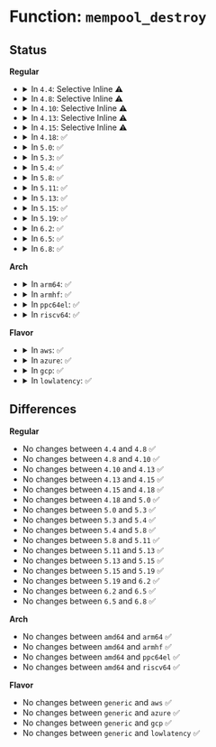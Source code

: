 # Function: <code>mempool_destroy</code>

## Status
<b>Regular</b>
<ul>
<li>
<details>
<summary>In <code>4.4</code>: Selective Inline ⚠️</summary>

```c
void mempool_destroy(mempool_t *pool);
```

**Collision:** Unique Global

**Inline:** Selective

**Transformation:** False

**Instances:**

```
In mm/mempool.c (ffffffff8118fff0)
Location: mm/mempool.c:151
Inline: True
Direct callers:
  - mm/mempool.c:mempool_create_node
  - fs/ext4/crypto.c:ext4_exit_crypto
  - block/bio.c:bioset_free
  - block/bio.c:bioset_free
  - block/blk-core.c:blk_exit_rl
  - block/bio-integrity.c:bioset_integrity_free
  - block/bio-integrity.c:bioset_integrity_free
  - lib/btree.c:btree_destroy
  - drivers/scsi/scsi_lib.c:scsi_init_queue
  - drivers/scsi/scsi_lib.c:scsi_exit_queue
  - drivers/scsi/sd.c:exit_sd
  - drivers/scsi/sd.c:init_sd
  - drivers/md/dm.c:cleanup_mapped_device
  - drivers/md/dm.c:cleanup_mapped_device
  - drivers/md/dm.c:dm_free_md_mempools
  - drivers/md/dm.c:dm_free_md_mempools
  - drivers/md/dm-io.c:dm_io_client_create
  - drivers/md/dm-io.c:dm_io_client_destroy
  - drivers/md/dm-kcopyd.c:dm_kcopyd_client_create
  - drivers/md/dm-kcopyd.c:dm_kcopyd_client_destroy
```
**Symbols:**

```
ffffffff8118fff0-ffffffff81190048: mempool_destroy (STB_GLOBAL)
```
</details>
</li>
<li>
<details>
<summary>In <code>4.8</code>: Selective Inline ⚠️</summary>

```c
void mempool_destroy(mempool_t *pool);
```

**Collision:** Unique Global

**Inline:** Selective

**Transformation:** False

**Instances:**

```
In mm/mempool.c (ffffffff811a41b0)
Location: mm/mempool.c:147
Inline: True
Direct callers:
  - mm/mempool.c:mempool_create_node
  - fs/crypto/crypto.c:fscrypt_destroy
  - block/bio.c:bioset_free
  - block/bio.c:bioset_free
  - block/blk-core.c:blk_exit_rl
  - block/bio-integrity.c:bioset_integrity_free
  - block/bio-integrity.c:bioset_integrity_free
  - lib/btree.c:btree_destroy
  - lib/sg_pool.c:sg_pool_exit
  - drivers/scsi/sd.c:exit_sd
  - drivers/scsi/sd.c:init_sd
  - drivers/md/dm.c:dm_free_md_mempools
  - drivers/md/dm.c:dm_free_md_mempools
  - drivers/md/dm.c:cleanup_mapped_device
  - drivers/md/dm.c:cleanup_mapped_device
  - drivers/md/dm-io.c:dm_io_client_destroy
  - drivers/md/dm-io.c:dm_io_client_create
  - drivers/md/dm-kcopyd.c:dm_kcopyd_client_destroy
  - drivers/md/dm-kcopyd.c:dm_kcopyd_client_create
```
**Symbols:**

```
ffffffff811a41b0-ffffffff811a4208: mempool_destroy (STB_GLOBAL)
```
</details>
</li>
<li>
<details>
<summary>In <code>4.10</code>: Selective Inline ⚠️</summary>

```c
void mempool_destroy(mempool_t *pool);
```

**Collision:** Unique Global

**Inline:** Selective

**Transformation:** False

**Instances:**

```
In mm/mempool.c (ffffffff811b4510)
Location: mm/mempool.c:147
Inline: True
Direct callers:
  - mm/mempool.c:mempool_create_node
  - fs/crypto/crypto.c:fscrypt_destroy
  - block/bio.c:bioset_free
  - block/bio.c:bioset_free
  - block/blk-core.c:blk_exit_rl
  - block/bio-integrity.c:bioset_integrity_free
  - block/bio-integrity.c:bioset_integrity_free
  - lib/btree.c:btree_destroy
  - lib/sg_pool.c:sg_pool_exit
  - drivers/scsi/sd.c:exit_sd
  - drivers/scsi/sd.c:init_sd
  - drivers/md/dm.c:dm_free_md_mempools
  - drivers/md/dm.c:dm_free_md_mempools
  - drivers/md/dm.c:cleanup_mapped_device
  - drivers/md/dm.c:cleanup_mapped_device
  - drivers/md/dm-io.c:dm_io_client_destroy
  - drivers/md/dm-io.c:dm_io_client_create
  - drivers/md/dm-kcopyd.c:dm_kcopyd_client_destroy
  - drivers/md/dm-kcopyd.c:dm_kcopyd_client_create
```
**Symbols:**

```
ffffffff811b4510-ffffffff811b4568: mempool_destroy (STB_GLOBAL)
```
</details>
</li>
<li>
<details>
<summary>In <code>4.13</code>: Selective Inline ⚠️</summary>

```c
void mempool_destroy(mempool_t *pool);
```

**Collision:** Unique Global

**Inline:** Selective

**Transformation:** False

**Instances:**

```
In mm/mempool.c (ffffffff811bb110)
Location: mm/mempool.c:147
Inline: True
Direct callers:
  - mm/mempool.c:mempool_create_node
  - fs/crypto/crypto.c:fscrypt_destroy
  - block/bio.c:bioset_free
  - block/bio.c:bioset_free
  - block/blk-core.c:blk_exit_rl
  - block/bio-integrity.c:bioset_integrity_free
  - block/bio-integrity.c:bioset_integrity_free
  - lib/btree.c:btree_destroy
  - lib/sg_pool.c:sg_pool_exit
  - drivers/scsi/sd.c:exit_sd
  - drivers/scsi/sd.c:init_sd
  - drivers/md/dm.c:cleanup_mapped_device
  - drivers/md/dm-io.c:dm_io_client_destroy
  - drivers/md/dm-io.c:dm_io_client_create
  - drivers/md/dm-kcopyd.c:dm_kcopyd_client_destroy
  - drivers/md/dm-kcopyd.c:dm_kcopyd_client_create
```
**Symbols:**

```
ffffffff811bb110-ffffffff811bb17c: mempool_destroy (STB_GLOBAL)
```
</details>
</li>
<li>
<details>
<summary>In <code>4.15</code>: Selective Inline ⚠️</summary>

```c
void mempool_destroy(mempool_t *pool);
```

**Collision:** Unique Global

**Inline:** Selective

**Transformation:** False

**Instances:**

```
In mm/mempool.c (ffffffff811cfd00)
Location: mm/mempool.c:148
Inline: True
Direct callers:
  - mm/mempool.c:mempool_create_node
  - fs/crypto/crypto.c:fscrypt_destroy
  - block/bio.c:bioset_free
  - block/bio.c:bioset_free
  - block/blk-core.c:blk_exit_rl
  - block/bio-integrity.c:bioset_integrity_free
  - block/bio-integrity.c:bioset_integrity_free
  - lib/btree.c:btree_destroy
  - lib/sg_pool.c:sg_pool_exit
  - drivers/scsi/sd.c:exit_sd
  - drivers/scsi/sd.c:init_sd
  - drivers/md/dm.c:cleanup_mapped_device
  - drivers/md/dm-io.c:dm_io_client_destroy
  - drivers/md/dm-io.c:dm_io_client_create
  - drivers/md/dm-kcopyd.c:dm_kcopyd_client_destroy
  - drivers/md/dm-kcopyd.c:dm_kcopyd_client_create
```
**Symbols:**

```
ffffffff811cfd00-ffffffff811cfd72: mempool_destroy (STB_GLOBAL)
```
</details>
</li>
<li>
<details>
<summary>In <code>4.18</code>: ✅</summary>

```c
void mempool_destroy(mempool_t *pool);
```

**Collision:** Unique Global

**Inline:** No

**Transformation:** False

**Instances:**

```
In mm/mempool.c (ffffffff811f0ff0)
Location: mm/mempool.c:170
Inline: False
Direct callers:
  - fs/crypto/crypto.c:fscrypt_destroy
  - block/blk-core.c:blk_exit_rl
  - lib/btree.c:btree_destroy
  - lib/sg_pool.c:sg_pool_exit
  - lib/sg_pool.c:sg_pool_init
  - drivers/dma/dmaengine.c:dma_bus_init
  - drivers/scsi/sd.c:exit_sd
  - drivers/scsi/sd.c:init_sd
  - drivers/md/md.c:md_stop
  - drivers/md/md.c:md_stop
  - drivers/md/md.c:md_run
  - drivers/md/md.c:md_run
```
**Symbols:**

```
ffffffff811f0ff0-ffffffff811f1013: mempool_destroy (STB_GLOBAL)
```
</details>
</li>
<li>
<details>
<summary>In <code>5.0</code>: ✅</summary>

```c
void mempool_destroy(mempool_t *pool);
```

**Collision:** Unique Global

**Inline:** No

**Transformation:** False

**Instances:**

```
In mm/mempool.c (ffffffff81202e50)
Location: mm/mempool.c:170
Inline: False
Direct callers:
  - fs/crypto/crypto.c:fscrypt_destroy
  - lib/btree.c:btree_destroy
  - lib/sg_pool.c:sg_pool_exit
  - lib/sg_pool.c:sg_pool_init
  - drivers/dma/dmaengine.c:dma_bus_init
  - drivers/scsi/sd.c:exit_sd
  - drivers/scsi/sd.c:exit_sd
  - drivers/scsi/sd.c:init_sd
  - drivers/scsi/sd.c:init_sd
  - drivers/md/md.c:__md_stop
  - drivers/md/md.c:__md_stop
  - drivers/md/md.c:md_run
  - drivers/md/md.c:md_run
```
**Symbols:**

```
ffffffff81202e50-ffffffff81202e73: mempool_destroy (STB_GLOBAL)
```
</details>
</li>
<li>
<details>
<summary>In <code>5.3</code>: ✅</summary>

```c
void mempool_destroy(mempool_t *pool);
```

**Collision:** Unique Global

**Inline:** No

**Transformation:** False

**Instances:**

```
In mm/mempool.c (ffffffff8121a240)
Location: mm/mempool.c:170
Inline: False
Direct callers:
  - fs/crypto/crypto.c:fscrypt_destroy
  - lib/btree.c:btree_destroy
  - lib/sg_pool.c:sg_pool_exit
  - lib/sg_pool.c:sg_pool_init
  - drivers/dma/dmaengine.c:dma_bus_init
  - drivers/scsi/sd.c:exit_sd
  - drivers/scsi/sd.c:exit_sd
  - drivers/scsi/sd.c:init_sd
  - drivers/scsi/sd.c:init_sd
  - drivers/md/md.c:__md_stop_writes
  - drivers/md/md-bitmap.c:backlog_store
  - drivers/md/md-bitmap.c:md_bitmap_destroy
```
**Symbols:**

```
ffffffff8121a240-ffffffff8121a265: mempool_destroy (STB_GLOBAL)
```
</details>
</li>
<li>
<details>
<summary>In <code>5.4</code>: ✅</summary>

```c
void mempool_destroy(mempool_t *pool);
```

**Collision:** Unique Global

**Inline:** No

**Transformation:** False

**Instances:**

```
In mm/mempool.c (ffffffff81227bb0)
Location: mm/mempool.c:170
Inline: False
Direct callers:
  - fs/crypto/crypto.c:fscrypt_initialize
  - fs/ext4/readpage.c:ext4_exit_post_read_processing
  - lib/btree.c:btree_destroy
  - lib/sg_pool.c:sg_pool_exit
  - lib/sg_pool.c:sg_pool_init
  - drivers/dma/dmaengine.c:dma_bus_init
  - drivers/scsi/sd.c:exit_sd
  - drivers/scsi/sd.c:exit_sd
  - drivers/scsi/sd.c:init_sd
  - drivers/scsi/sd.c:init_sd
  - drivers/md/md.c:__md_stop_writes
  - drivers/md/md-bitmap.c:backlog_store
  - drivers/md/md-bitmap.c:md_bitmap_destroy
```
**Symbols:**

```
ffffffff81227bb0-ffffffff81227bd5: mempool_destroy (STB_GLOBAL)
```
</details>
</li>
<li>
<details>
<summary>In <code>5.8</code>: ✅</summary>

```c
void mempool_destroy(mempool_t *pool);
```

**Collision:** Unique Global

**Inline:** No

**Transformation:** False

**Instances:**

```
In mm/mempool.c (ffffffff81254520)
Location: mm/mempool.c:170
Inline: False
Direct callers:
  - fs/ext4/readpage.c:ext4_exit_post_read_processing
  - block/blk-crypto-fallback.c:blk_crypto_fallback_init
  - lib/btree.c:btree_destroy
  - lib/sg_pool.c:sg_pool_exit
  - lib/sg_pool.c:sg_pool_init
  - drivers/dma/dmaengine.c:dmaengine_init_unmap_pool
  - drivers/scsi/sd.c:exit_sd
  - drivers/scsi/sd.c:exit_sd
  - drivers/scsi/sd.c:init_sd
  - drivers/scsi/sd.c:init_sd
```
**Symbols:**

```
ffffffff81254520-ffffffff81254547: mempool_destroy (STB_GLOBAL)
```
</details>
</li>
<li>
<details>
<summary>In <code>5.11</code>: ✅</summary>

```c
void mempool_destroy(mempool_t *pool);
```

**Collision:** Unique Global

**Inline:** No

**Transformation:** False

**Instances:**

```
In mm/mempool.c (ffffffff8125f130)
Location: mm/mempool.c:168
Inline: False
Direct callers:
  - fs/ext4/readpage.c:ext4_exit_post_read_processing
  - block/blk-crypto-fallback.c:blk_crypto_fallback_init
  - lib/btree.c:btree_destroy
  - lib/sg_pool.c:sg_pool_exit
  - lib/sg_pool.c:sg_pool_init
  - drivers/dma/dmaengine.c:dmaengine_init_unmap_pool
  - drivers/scsi/sd.c:exit_sd
  - drivers/scsi/sd.c:exit_sd
  - drivers/scsi/sd.c:init_sd
  - drivers/scsi/sd.c:init_sd
```
**Symbols:**

```
ffffffff8125f130-ffffffff8125f157: mempool_destroy (STB_GLOBAL)
```
</details>
</li>
<li>
<details>
<summary>In <code>5.13</code>: ✅</summary>

```c
void mempool_destroy(mempool_t *pool);
```

**Collision:** Unique Global

**Inline:** No

**Transformation:** False

**Instances:**

```
In mm/mempool.c (ffffffff81263ca0)
Location: mm/mempool.c:168
Inline: False
Direct callers:
  - fs/ext4/readpage.c:ext4_exit_post_read_processing
  - block/blk-crypto-fallback.c:blk_crypto_fallback_init
  - lib/btree.c:btree_destroy
  - lib/sg_pool.c:sg_pool_exit
  - lib/sg_pool.c:sg_pool_init
  - drivers/dma/dmaengine.c:dma_bus_init
  - drivers/scsi/sd.c:exit_sd
  - drivers/scsi/sd.c:exit_sd
  - drivers/scsi/sd.c:init_sd
  - drivers/scsi/sd.c:init_sd
```
**Symbols:**

```
ffffffff81263ca0-ffffffff81263cc7: mempool_destroy (STB_GLOBAL)
```
</details>
</li>
<li>
<details>
<summary>In <code>5.15</code>: ✅</summary>

```c
void mempool_destroy(mempool_t *pool);
```

**Collision:** Unique Global

**Inline:** No

**Transformation:** False

**Instances:**

```
In mm/mempool.c (ffffffff812a0280)
Location: mm/mempool.c:170
Inline: False
Direct callers:
  - fs/ext4/readpage.c:ext4_exit_post_read_processing
  - block/blk-crypto-fallback.c:blk_crypto_fallback_init
  - lib/btree.c:btree_destroy
  - lib/sg_pool.c:sg_pool_exit
  - lib/sg_pool.c:sg_pool_init
  - drivers/dma/dmaengine.c:dma_bus_init
  - drivers/scsi/sd.c:exit_sd
  - drivers/scsi/sd.c:exit_sd
  - drivers/scsi/sd.c:init_sd
  - drivers/scsi/sd.c:init_sd
```
**Symbols:**

```
ffffffff812a0280-ffffffff812a02a7: mempool_destroy (STB_GLOBAL)
```
</details>
</li>
<li>
<details>
<summary>In <code>5.19</code>: ✅</summary>

```c
void mempool_destroy(mempool_t *pool);
```

**Collision:** Unique Global

**Inline:** No

**Transformation:** False

**Instances:**

```
In mm/mempool.c (ffffffff812f7870)
Location: mm/mempool.c:169
Inline: False
Direct callers:
  - mm/page_io.c:sio_pool_init
  - fs/ext4/readpage.c:ext4_exit_post_read_processing
  - block/blk-crypto-fallback.c:blk_crypto_fallback_init
  - lib/btree.c:btree_destroy
  - lib/sg_pool.c:sg_pool_exit
  - lib/sg_pool.c:sg_pool_init
  - drivers/dma/dmaengine.c:dma_bus_init
  - drivers/scsi/sd.c:exit_sd
  - drivers/scsi/sd.c:init_sd
```
**Symbols:**

```
ffffffff812f7870-ffffffff812f78a2: mempool_destroy (STB_GLOBAL)
```
</details>
</li>
<li>
<details>
<summary>In <code>6.2</code>: ✅</summary>

```c
void mempool_destroy(mempool_t *pool);
```

**Collision:** Unique Global

**Inline:** No

**Transformation:** False

**Instances:**

```
In mm/mempool.c (ffffffff813611f0)
Location: mm/mempool.c:175
Inline: False
Direct callers:
  - mm/page_io.c:sio_pool_init
  - fs/ext4/readpage.c:ext4_exit_post_read_processing
  - block/blk-crypto-fallback.c:blk_crypto_fallback_init
  - lib/btree.c:btree_destroy
  - lib/sg_pool.c:sg_pool_init
  - drivers/dma/dmaengine.c:dma_bus_init
  - drivers/scsi/sd.c:exit_sd
  - drivers/scsi/sd.c:init_sd
  - drivers/md/md.c:mddev_destroy_serial_pool
```
**Symbols:**

```
ffffffff813611f0-ffffffff81361222: mempool_destroy (STB_GLOBAL)
```
</details>
</li>
<li>
<details>
<summary>In <code>6.5</code>: ✅</summary>

```c
void mempool_destroy(mempool_t *pool);
```

**Collision:** Unique Global

**Inline:** No

**Transformation:** False

**Instances:**

```
In mm/mempool.c (ffffffff813935b0)
Location: mm/mempool.c:175
Inline: False
Direct callers:
  - mm/page_io.c:sio_pool_init
  - fs/ext4/readpage.c:ext4_exit_post_read_processing
  - block/blk-crypto-fallback.c:blk_crypto_fallback_init
  - lib/btree.c:btree_destroy
  - lib/sg_pool.c:sg_pool_init
  - drivers/dma/dmaengine.c:dma_bus_init
  - drivers/scsi/virtio_scsi.c:virtio_scsi_fini
  - drivers/scsi/virtio_scsi.c:virtio_scsi_init
  - drivers/scsi/sd.c:exit_sd
  - drivers/scsi/sd.c:init_sd
  - drivers/md/md.c:mddev_destroy_serial_pool
```
**Symbols:**

```
ffffffff813935b0-ffffffff813935e2: mempool_destroy (STB_GLOBAL)
```
</details>
</li>
<li>
<details>
<summary>In <code>6.8</code>: ✅</summary>

```c
void mempool_destroy(mempool_t *pool);
```

**Collision:** Unique Global

**Inline:** No

**Transformation:** False

**Instances:**

```
In mm/mempool.c (ffffffff813bd260)
Location: mm/mempool.c:185
Inline: False
Direct callers:
  - mm/page_io.c:sio_pool_init
  - fs/ext4/readpage.c:ext4_exit_post_read_processing
  - block/blk-crypto-fallback.c:blk_crypto_fallback_init
  - lib/btree.c:btree_destroy
  - lib/sg_pool.c:sg_pool_init
  - drivers/dma/dmaengine.c:dma_bus_init
  - drivers/scsi/virtio_scsi.c:virtio_scsi_fini
  - drivers/scsi/virtio_scsi.c:virtio_scsi_init
  - drivers/scsi/sd.c:exit_sd
  - drivers/scsi/sd.c:init_sd
```
**Symbols:**

```
ffffffff813bd260-ffffffff813bd292: mempool_destroy (STB_GLOBAL)
```
</details>
</li>
</ul>
<b>Arch</b>
<ul>
<li>
<details>
<summary>In <code>arm64</code>: ✅</summary>

```c
void mempool_destroy(mempool_t *pool);
```

**Collision:** Unique Global

**Inline:** No

**Transformation:** False

**Instances:**

```
In mm/mempool.c (ffff8000102b50d8)
Location: mm/mempool.c:170
Inline: False
Direct callers:
  - fs/crypto/crypto.c:fscrypt_initialize
  - fs/ext4/readpage.c:ext4_exit_post_read_processing
  - lib/btree.c:btree_destroy
  - lib/sg_pool.c:sg_pool_exit
  - lib/sg_pool.c:sg_pool_init
  - drivers/dma/dmaengine.c:dma_bus_init
  - drivers/scsi/sd.c:exit_sd
  - drivers/scsi/sd.c:exit_sd
  - drivers/scsi/sd.c:init_sd
  - drivers/scsi/sd.c:init_sd
  - drivers/md/md.c:__md_stop_writes
  - drivers/md/md-bitmap.c:backlog_store
  - drivers/md/md-bitmap.c:md_bitmap_destroy
```
**Symbols:**

```
ffff8000102b50d8-ffff8000102b5110: mempool_destroy (STB_GLOBAL)
```
</details>
</li>
<li>
<details>
<summary>In <code>armhf</code>: ✅</summary>

```c
void mempool_destroy(mempool_t *pool);
```

**Collision:** Unique Global

**Inline:** No

**Transformation:** False

**Instances:**

```
In mm/mempool.c (c04e24c0)
Location: mm/mempool.c:170
Inline: False
Direct callers:
  - fs/crypto/crypto.c:fscrypt_initialize
  - fs/ext4/readpage.c:ext4_exit_post_read_processing
  - lib/btree.c:btree_destroy
  - lib/sg_pool.c:sg_pool_exit
  - lib/sg_pool.c:sg_pool_init
  - drivers/dma/dmaengine.c:dma_bus_init
  - drivers/scsi/sd.c:exit_sd
  - drivers/scsi/sd.c:exit_sd
  - drivers/scsi/sd.c:init_sd
  - drivers/scsi/sd.c:init_sd
  - drivers/md/md.c:__md_stop_writes
  - drivers/md/md-bitmap.c:backlog_store
  - drivers/md/md-bitmap.c:md_bitmap_destroy
```
**Symbols:**

```
c04e24c0-c04e24ec: mempool_destroy (STB_GLOBAL)
```
</details>
</li>
<li>
<details>
<summary>In <code>ppc64el</code>: ✅</summary>

```c
void mempool_destroy(mempool_t *pool);
```

**Collision:** Unique Global

**Inline:** No

**Transformation:** False

**Instances:**

```
In mm/mempool.c (c00000000036c1d0)
Location: mm/mempool.c:170
Inline: False
Direct callers:
  - fs/crypto/crypto.c:fscrypt_initialize
  - fs/ext4/readpage.c:ext4_exit_post_read_processing
  - lib/btree.c:btree_destroy
  - lib/sg_pool.c:sg_pool_exit
  - lib/sg_pool.c:sg_pool_init
  - drivers/dma/dmaengine.c:dma_bus_init
  - drivers/scsi/sd.c:exit_sd
  - drivers/scsi/sd.c:exit_sd
  - drivers/scsi/sd.c:init_sd
  - drivers/scsi/sd.c:init_sd
  - drivers/md/md.c:__md_stop_writes
  - drivers/md/md-bitmap.c:backlog_store
  - drivers/md/md-bitmap.c:md_bitmap_destroy
```
**Symbols:**

```
c00000000036c1d0-c00000000036c21c: mempool_destroy (STB_GLOBAL)
```
</details>
</li>
<li>
<details>
<summary>In <code>riscv64</code>: ✅</summary>

```c
void mempool_destroy(mempool_t *pool);
```

**Collision:** Unique Global

**Inline:** No

**Transformation:** False

**Instances:**

```
In mm/mempool.c (ffffffe0001da152)
Location: mm/mempool.c:170
Inline: False
Direct callers:
  - fs/crypto/crypto.c:fscrypt_initialize
  - fs/ext4/readpage.c:ext4_exit_post_read_processing
  - lib/btree.c:btree_destroy
  - lib/sg_pool.c:sg_pool_exit
  - lib/sg_pool.c:sg_pool_init
  - drivers/dma/dmaengine.c:dma_bus_init
  - drivers/scsi/sd.c:exit_sd
  - drivers/scsi/sd.c:exit_sd
  - drivers/scsi/sd.c:init_sd
  - drivers/scsi/sd.c:init_sd
  - drivers/md/md.c:__md_stop_writes
  - drivers/md/md-bitmap.c:backlog_store
  - drivers/md/md-bitmap.c:md_bitmap_destroy
```
**Symbols:**

```
ffffffe0001da152-ffffffe0001da188: mempool_destroy (STB_GLOBAL)
```
</details>
</li>
</ul>
<b>Flavor</b>
<ul>
<li>
<details>
<summary>In <code>aws</code>: ✅</summary>

```c
void mempool_destroy(mempool_t *pool);
```

**Collision:** Unique Global

**Inline:** No

**Transformation:** False

**Instances:**

```
In mm/mempool.c (ffffffff81220200)
Location: mm/mempool.c:170
Inline: False
Direct callers:
  - fs/crypto/crypto.c:fscrypt_initialize
  - fs/ext4/readpage.c:ext4_exit_post_read_processing
  - lib/btree.c:btree_destroy
  - lib/sg_pool.c:sg_pool_exit
  - lib/sg_pool.c:sg_pool_init
  - drivers/dma/dmaengine.c:dma_bus_init
  - drivers/scsi/sd.c:exit_sd
  - drivers/scsi/sd.c:exit_sd
  - drivers/scsi/sd.c:init_sd
  - drivers/scsi/sd.c:init_sd
  - drivers/nvme/host/pci.c:nvme_probe
  - drivers/nvme/host/pci.c:nvme_pci_free_ctrl
  - drivers/md/md.c:__md_stop_writes
  - drivers/md/md-bitmap.c:backlog_store
  - drivers/md/md-bitmap.c:md_bitmap_destroy
```
**Symbols:**

```
ffffffff81220200-ffffffff81220225: mempool_destroy (STB_GLOBAL)
```
</details>
</li>
<li>
<details>
<summary>In <code>azure</code>: ✅</summary>

```c
void mempool_destroy(mempool_t *pool);
```

**Collision:** Unique Global

**Inline:** No

**Transformation:** False

**Instances:**

```
In mm/mempool.c (ffffffff812133b0)
Location: mm/mempool.c:170
Inline: False
Direct callers:
  - fs/crypto/crypto.c:fscrypt_initialize
  - fs/ext4/readpage.c:ext4_exit_post_read_processing
  - lib/btree.c:btree_destroy
  - lib/sg_pool.c:sg_pool_exit
  - lib/sg_pool.c:sg_pool_init
  - drivers/dma/dmaengine.c:dma_bus_init
  - drivers/scsi/sd.c:exit_sd
  - drivers/scsi/sd.c:exit_sd
  - drivers/scsi/sd.c:init_sd
  - drivers/scsi/sd.c:init_sd
  - drivers/nvme/host/pci.c:nvme_probe
  - drivers/nvme/host/pci.c:nvme_pci_free_ctrl
  - drivers/md/md.c:__md_stop_writes
  - drivers/md/md-bitmap.c:backlog_store
  - drivers/md/md-bitmap.c:md_bitmap_destroy
```
**Symbols:**

```
ffffffff812133b0-ffffffff812133d5: mempool_destroy (STB_GLOBAL)
```
</details>
</li>
<li>
<details>
<summary>In <code>gcp</code>: ✅</summary>

```c
void mempool_destroy(mempool_t *pool);
```

**Collision:** Unique Global

**Inline:** No

**Transformation:** False

**Instances:**

```
In mm/mempool.c (ffffffff8121dfa0)
Location: mm/mempool.c:170
Inline: False
Direct callers:
  - fs/crypto/crypto.c:fscrypt_initialize
  - fs/ext4/readpage.c:ext4_exit_post_read_processing
  - lib/btree.c:btree_destroy
  - lib/sg_pool.c:sg_pool_exit
  - lib/sg_pool.c:sg_pool_init
  - drivers/dma/dmaengine.c:dma_bus_init
  - drivers/scsi/virtio_scsi.c:fini
  - drivers/scsi/virtio_scsi.c:init
  - drivers/scsi/sd.c:exit_sd
  - drivers/scsi/sd.c:exit_sd
  - drivers/scsi/sd.c:init_sd
  - drivers/scsi/sd.c:init_sd
  - drivers/md/md.c:__md_stop_writes
  - drivers/md/md-bitmap.c:backlog_store
  - drivers/md/md-bitmap.c:md_bitmap_destroy
```
**Symbols:**

```
ffffffff8121dfa0-ffffffff8121dfc5: mempool_destroy (STB_GLOBAL)
```
</details>
</li>
<li>
<details>
<summary>In <code>lowlatency</code>: ✅</summary>

```c
void mempool_destroy(mempool_t *pool);
```

**Collision:** Unique Global

**Inline:** No

**Transformation:** False

**Instances:**

```
In mm/mempool.c (ffffffff8122d010)
Location: mm/mempool.c:170
Inline: False
Direct callers:
  - fs/crypto/crypto.c:fscrypt_initialize
  - fs/ext4/readpage.c:ext4_exit_post_read_processing
  - lib/btree.c:btree_destroy
  - lib/sg_pool.c:sg_pool_exit
  - lib/sg_pool.c:sg_pool_init
  - drivers/dma/dmaengine.c:dma_bus_init
  - drivers/scsi/sd.c:exit_sd
  - drivers/scsi/sd.c:exit_sd
  - drivers/scsi/sd.c:init_sd
  - drivers/scsi/sd.c:init_sd
  - drivers/md/md.c:__md_stop_writes
  - drivers/md/md-bitmap.c:backlog_store
  - drivers/md/md-bitmap.c:md_bitmap_destroy
```
**Symbols:**

```
ffffffff8122d010-ffffffff8122d035: mempool_destroy (STB_GLOBAL)
```
</details>
</li>
</ul>

## Differences
<b>Regular</b>
<ul>
<li>
No changes between <code>4.4</code> and <code>4.8</code> ✅
</li>
<li>
No changes between <code>4.8</code> and <code>4.10</code> ✅
</li>
<li>
No changes between <code>4.10</code> and <code>4.13</code> ✅
</li>
<li>
No changes between <code>4.13</code> and <code>4.15</code> ✅
</li>
<li>
No changes between <code>4.15</code> and <code>4.18</code> ✅
</li>
<li>
No changes between <code>4.18</code> and <code>5.0</code> ✅
</li>
<li>
No changes between <code>5.0</code> and <code>5.3</code> ✅
</li>
<li>
No changes between <code>5.3</code> and <code>5.4</code> ✅
</li>
<li>
No changes between <code>5.4</code> and <code>5.8</code> ✅
</li>
<li>
No changes between <code>5.8</code> and <code>5.11</code> ✅
</li>
<li>
No changes between <code>5.11</code> and <code>5.13</code> ✅
</li>
<li>
No changes between <code>5.13</code> and <code>5.15</code> ✅
</li>
<li>
No changes between <code>5.15</code> and <code>5.19</code> ✅
</li>
<li>
No changes between <code>5.19</code> and <code>6.2</code> ✅
</li>
<li>
No changes between <code>6.2</code> and <code>6.5</code> ✅
</li>
<li>
No changes between <code>6.5</code> and <code>6.8</code> ✅
</li>
</ul>
<b>Arch</b>
<ul>
<li>
No changes between <code>amd64</code> and <code>arm64</code> ✅
</li>
<li>
No changes between <code>amd64</code> and <code>armhf</code> ✅
</li>
<li>
No changes between <code>amd64</code> and <code>ppc64el</code> ✅
</li>
<li>
No changes between <code>amd64</code> and <code>riscv64</code> ✅
</li>
</ul>
<b>Flavor</b>
<ul>
<li>
No changes between <code>generic</code> and <code>aws</code> ✅
</li>
<li>
No changes between <code>generic</code> and <code>azure</code> ✅
</li>
<li>
No changes between <code>generic</code> and <code>gcp</code> ✅
</li>
<li>
No changes between <code>generic</code> and <code>lowlatency</code> ✅
</li>
</ul>

